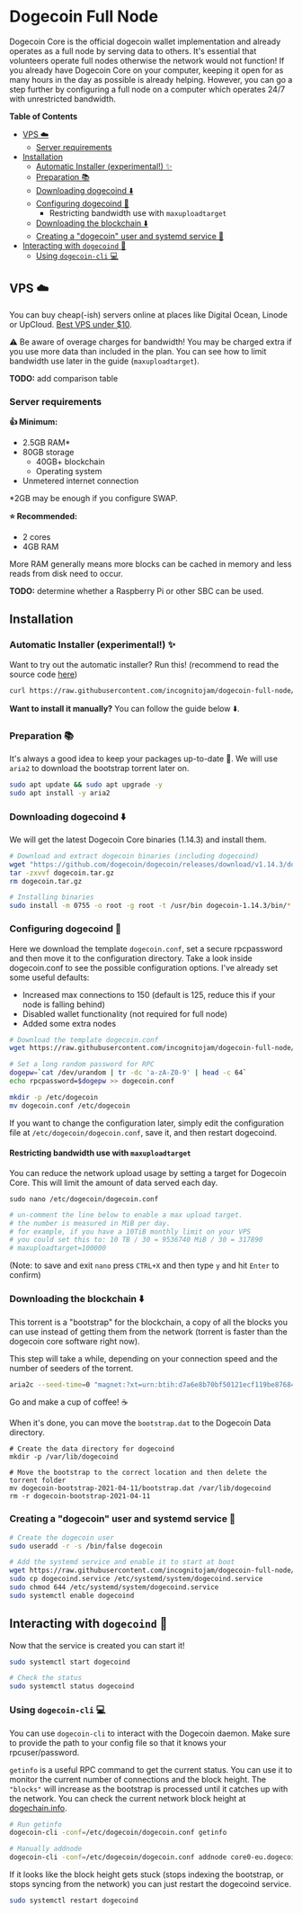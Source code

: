 # Dogecoin Full Node

Dogecoin Core is the official dogecoin wallet implementation and already operates as a full node by serving data to others. It's essential that volunteers operate full nodes otherwise the network would not function! If you already have Dogecoin Core on your computer, keeping it open for as many hours in the day as possible is already helping. However, you can go a step further by configuring a full node on a computer which operates 24/7 with unrestricted bandwidth.

**Table of Contents**

* [VPS ☁️](#vps-%EF%B8%8F)
    + [Server requirements](#server-requirements)
* [Installation](#installation)
    + [Automatic Installer (experimental!) ✨](#automatic-installer-experimental-)
    + [Preparation 📚](#preparation-)
    + [Downloading dogecoind ⬇️](#downloading-dogecoind-%EF%B8%8F)
    + [Configuring dogecoind 🔧](#configuring-dogecoind-)
        - Restricting bandwidth use with `maxuploadtarget`
    + [Downloading the blockchain ⬇️](#downloading-the-blockchain-%EF%B8%8F)
    + [Creating a "dogecoin" user and systemd service 🔁](#creating-a-dogecoin-user-and-systemd-service-)
* [Interacting with `dogecoind` 🔎](#interacting-with-dogecoind-)
    + [Using `dogecoin-cli` 💻](#using-dogecoin-cli-)

## VPS ☁️

You can buy cheap(-ish) servers online at places like Digital Ocean, Linode or UpCloud. [Best VPS under $10](https://www.vpsbenchmarks.com/best_vps/2020/under/10).

⚠️ Be aware of overage charges for bandwidth! You may be charged extra if you use more data than included in the plan. You can see how to limit bandwidth use later in the guide (`maxuploadtarget`).

**TODO:** add comparison table

### Server requirements
**👍 Minimum:**
- 2.5GB RAM*
- 80GB storage
    - 40GB+ blockchain
    - Operating system
- Unmetered internet connection

*2GB may be enough if you configure SWAP.

**⭐️ Recommended:**
- 2 cores
- 4GB RAM

More RAM generally means more blocks can be cached in memory and less reads from disk need to occur.

**TODO:** determine whether a Raspberry Pi or other SBC can be used.

## Installation

### Automatic Installer (experimental!) ✨

Want to try out the automatic installer? Run this! (recommend to read the source code [here](https://github.com/incognitojam/dogecoin-full-node/blob/main/dogecoin-full-node.sh))

```sh
curl https://raw.githubusercontent.com/incognitojam/dogecoin-full-node/main/test.sh | sh
```

**Want to install it manually?** You can follow the guide below ⬇️.

### Preparation 📚

It's always a good idea to keep your packages up-to-date 🙂. We will use `aria2` to download the bootstrap torrent later on.

```sh
sudo apt update && sudo apt upgrade -y
sudo apt install -y aria2
```

### Downloading dogecoind ⬇️

We will get the latest Dogecoin Core binaries (1.14.3) and install them.

```sh
# Download and extract dogecoin binaries (including dogecoind)
wget "https://github.com/dogecoin/dogecoin/releases/download/v1.14.3/dogecoin-1.14.3-x86_64-linux-gnu.tar.gz" -O dogecoin.tar.gz
tar -zxvvf dogecoin.tar.gz
rm dogecoin.tar.gz

# Installing binaries
sudo install -m 0755 -o root -g root -t /usr/bin dogecoin-1.14.3/bin/*
```

### Configuring dogecoind 🔧

Here we download the template `dogecoin.conf`, set a secure rpcpassword and then move it to the configuration directory. Take a look inside dogecoin.conf to see the possible configuration options. I've already set some useful defaults:

- Increased max connections to 150 (default is 125, reduce this if your node is falling behind)
- Disabled wallet functionality (not required for full node)
- Added some extra nodes

```sh
# Download the template dogecoin.conf
wget https://raw.githubusercontent.com/incognitojam/dogecoin-full-node/main/dogecoin.conf

# Set a long random password for RPC
dogepw=`cat /dev/urandom | tr -dc 'a-zA-Z0-9' | head -c 64`
echo rpcpassword=$dogepw >> dogecoin.conf

mkdir -p /etc/dogecoin
mv dogecoin.conf /etc/dogecoin
```

If you want to change the configuration later, simply edit the configuration file at `/etc/dogecoin/dogecoin.conf`, save it, and then restart dogecoind.

#### Restricting bandwidth use with `maxuploadtarget`

You can reduce the network upload usage by setting a target for Dogecoin Core. This will limit the amount of data served each day.

```
sudo nano /etc/dogecoin/dogecoin.conf
```

```conf
# un-comment the line below to enable a max upload target.
# the number is measured in MiB per day.
# for example, if you have a 10TiB monthly limit on your VPS
# you could set this to: 10 TB / 30 = 9536740 MiB / 30 = 317890
# maxuploadtarget=100000
```

(Note: to save and exit `nano` press `CTRL+X` and then type `y` and hit `Enter` to confirm)

### Downloading the blockchain ⬇️

This torrent is a "bootstrap" for the blockchain, a copy of all the blocks you can use instead of getting them from the network (torrent is faster than the dogecoin core software right now).

This step will take a while, depending on your connection speed and the number of seeders of the torrent. 

```sh
aria2c --seed-time=0 "magnet:?xt=urn:btih:d7a6e8b70bf50121ecf119be87684620ebd31198&dn=dogecoin-bootstrap-2021-04-11&tr=udp%3A%2F%2Ftracker.openbittorrent.com%3A80&tr=udp%3A%2F%2Ftracker.opentrackr.org%3A1337%2Fannounce&tr=udp%3A%2F%2Ftracker.coppersurfer.tk%3A6969%2Fannounce&tr=udp%3A%2F%2Ftracker.publicbt.com%3A80"
```

Go and make a cup of coffee! ☕

When it's done, you can move the `bootstrap.dat` to the Dogecoin Data directory.

```
# Create the data directory for dogecoind
mkdir -p /var/lib/dogecoind

# Move the bootstrap to the correct location and then delete the torrent folder
mv dogecoin-bootstrap-2021-04-11/bootstrap.dat /var/lib/dogecoind
rm -r dogecoin-bootstrap-2021-04-11
```

### Creating a "dogecoin" user and systemd service 🔁

```sh
# Create the dogecoin user
sudo useradd -r -s /bin/false dogecoin

# Add the systemd service and enable it to start at boot
wget https://raw.githubusercontent.com/incognitojam/dogecoin-full-node/main/dogecoind.service
sudo cp dogecoind.service /etc/systemd/system/dogecoind.service
sudo chmod 644 /etc/systemd/system/dogecoind.service
sudo systemctl enable dogecoind
```

## Interacting with `dogecoind` 🔎

Now that the service is created you can start it!

```sh
sudo systemctl start dogecoind

# Check the status
sudo systemctl status dogecoind
```

### Using `dogecoin-cli` 💻

You can use `dogecoin-cli` to interact with the Dogecoin daemon. Make sure to provide the path to your config file so that it knows your rpcuser/password.

`getinfo` is a useful RPC command to get the current status. You can use it to monitor the current number of connections and the block height. The `"blocks"` will increase as the bootstrap is processed until it catches up with the network. You can check the current network block height at [dogechain.info](https://dogechain.info/).

```sh
# Run getinfo
dogecoin-cli -conf=/etc/dogecoin/dogecoin.conf getinfo

# Manually addnode
dogecoin-cli -conf=/etc/dogecoin/dogecoin.conf addnode core0-eu.dogecoin.gg add
```

If it looks like the block height gets stuck (stops indexing the bootstrap, or stops syncing from the network) you can just restart the dogecoind service.

```sh
sudo systemctl restart dogecoind
```

